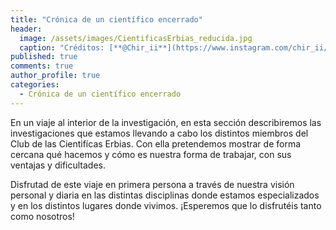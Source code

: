 ```yaml
---
title: "Crónica de un científico encerrado"
header:
  image: /assets/images/CientificasErbias_reducida.jpg
  caption: "Créditos: [**@Chir_ii**](https://www.instagram.com/chir_ii/?hl=en)"
published: true
comments: true
author_profile: true
categories:
  - Crónica de un científico encerrado
---
```


En un viaje al interior de la investigación, en esta sección describiremos las investigaciones que estamos llevando a cabo los distintos miembros del Club de las Cientifícas Erbias. Con ella pretendemos mostrar de forma cercana qué hacemos y cómo es nuestra forma de trabajar, con sus ventajas y dificultades. 

Disfrutad de este viaje en primera persona a través de nuestra visión personal y diaria en las distintas disciplinas donde estamos especializados y en los distintos lugares donde vivimos. ¡Esperemos que lo disfrutéis tanto como nosotros! 
